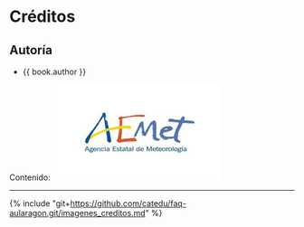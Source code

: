 # Créditos

## Autoría

* {{ book.author }}

Contenido: ![aemet](img/aemet1.jpg)

<!--
### Colaboradores:

{% for collaborator in book.collaborators %}
* {{collaborator.name}} en {{collaborator.edited}}
{% endfor %}
-->
___

{% include "git+https://github.com/catedu/faq-aularagon.git/imagenes_creditos.md" %}